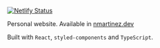 [![Netlify Status](https://api.netlify.com/api/v1/badges/bd100726-902f-41b4-a700-78d4d89291fa/deploy-status)](https://app.netlify.com/sites/nmartinezdev/deploys)

Personal website.
Available in [nmartinez.dev](http://www.nmartinez.dev)

Built with `React`, `styled-components` and `TypeScript`.
